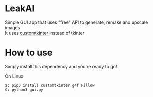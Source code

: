 # LeakAI

Simple GUI app that uses "free" API to generate, remake and upscale images\
It uses [customtkinter](https://github.com/TomSchimansky/CustomTkinter) instead of tkinter

# How to use
Simply install this dependency and you're ready to go!

On Linux
```
$: pip3 install customtkinter g4f Pillow
$: python3 gui.py
```




